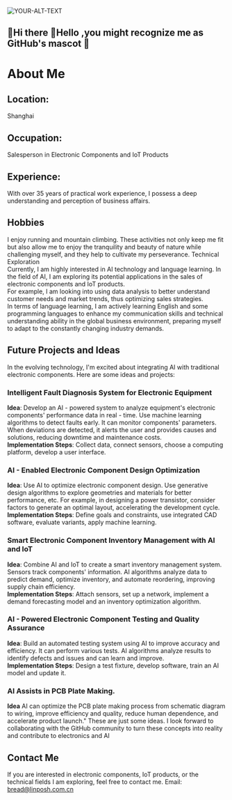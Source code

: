 <picture>
 <source media="(prefers-color-scheme: dark)" srcset="https://store.west-hn.com/wp-content/uploads/2022/04/login-logo.jpg">  
 <source media="(prefers-color-scheme: light)" srcset="https://store.west-hn.com/wp-content/uploads/2022/04/JT_logo.jpg">           
 <img alt="YOUR-ALT-TEXT" src="https://store.west-hn.com/wp-content/uploads/2022/04/JT_logo.jpg"> 
</picture>

## 🥷Hi there 👋Hello ,you might recognize me as GitHub's mascot 👋


# About Me   
## Location:  
Shanghai         
## Occupation: 
Salesperson in Electronic Components and IoT Products
## Experience: 
With over 35 years of practical work experience, I possess a deep understanding and perception of business affairs.
## Hobbies   
I enjoy running and mountain climbing. These activities not only keep me fit but also allow me to enjoy the tranquility and beauty of nature while challenging myself, and they help to cultivate my perseverance.
Technical Exploration <br>Currently, I am highly interested in AI technology and language learning. In the field of AI, I am exploring its potential applications in the sales of electronic components and IoT products.<br> For example, I am looking into using data analysis to better understand customer needs and market trends, thus optimizing sales strategies. <br> In terms of language learning, I am actively learning English and some programming languages to enhance my communication skills and technical understanding ability in the global business environment, preparing myself to adapt to the constantly changing industry demands.
## Future Projects and Ideas   
In the evolving technology, I'm excited about integrating AI with traditional electronic components. Here are some ideas and projects:
### Intelligent Fault Diagnosis System for Electronic Equipment
**Idea**: Develop an AI - powered system to analyze equipment's electronic components' performance data in real - time. Use machine learning algorithms to detect faults early. It can monitor components' parameters. When deviations are detected, it alerts the user and provides causes and solutions, reducing downtime and maintenance costs.
<br>**Implementation Steps**: Collect data, connect sensors, choose a computing platform, develop a user interface.
### AI - Enabled Electronic Component Design Optimization
**Idea**: Use AI to optimize electronic component design. Use generative design algorithms to explore geometries and materials for better performance, etc. For example, in designing a power transistor, consider factors to generate an optimal layout, accelerating the development cycle.
<br>**Implementation Steps**: Define goals and constraints, use integrated CAD software, evaluate variants, apply machine learning.

### Smart Electronic Component Inventory Management with AI and IoT
**Idea**: Combine AI and IoT to create a smart inventory management system. Sensors track components' information. AI algorithms analyze data to predict demand, optimize inventory, and automate reordering, improving supply chain efficiency.
<br>**Implementation Steps**: Attach sensors, set up a network, implement a demand forecasting model and an inventory optimization algorithm.
### AI - Powered Electronic Component Testing and Quality Assurance
**Idea**: Build an automated testing system using AI to improve accuracy and efficiency. It can perform various tests. AI algorithms analyze results to identify defects and issues and can learn and improve.
<br>**Implementation Steps**: Design a test fixture, develop software, train an AI model and update it.
### AI Assists in PCB Plate Making. 
**Idea** AI can optimize the PCB plate making process from schematic diagram to wiring, improve efficiency and quality, reduce human dependence, and accelerate product launch."
These are just some ideas. I look forward to collaborating with the GitHub community to turn these concepts into reality and contribute to electronics and AI
## Contact Me             
If you are interested in electronic components, IoT products, or the technical fields I am exploring, feel free to contact me.
Email: bread@linposh.com.cn   
